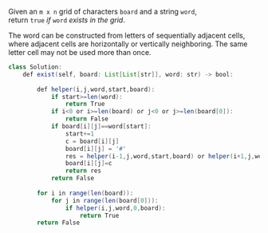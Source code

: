 Given an `m x n` grid of characters `board` and a string `word`, return `true` _if_ `word` _exists in the grid_.

The word can be constructed from letters of sequentially adjacent cells, where adjacent cells are horizontally or vertically neighboring. The same letter cell may not be used more than once.

```Java
class Solution:
    def exist(self, board: List[List[str]], word: str) -> bool:
        
        def helper(i,j,word,start,board):
            if start>=len(word):
                return True
            if i<0 or i>=len(board) or j<0 or j>=len(board[0]):
                return False
            if board[i][j]==word[start]:
                start+=1
                c = board[i][j]
                board[i][j] = '#'
                res = helper(i-1,j,word,start,board) or helper(i+1,j,word,start,board) or helper(i,j-1,word,start,board) or helper(i,j+1,word,start,board)
                board[i][j]=c
                return res
            return False
        
        for i in range(len(board)):
            for j in range(len(board[0])):
                if helper(i,j,word,0,board):
                    return True
        return False
```


